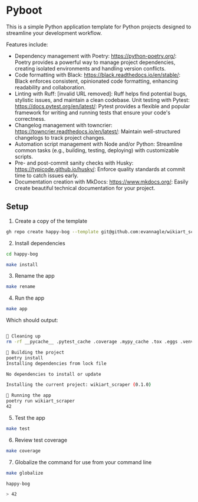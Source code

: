 # Pyboot

This is a simple Python application template for Python projects designed to streamline your development workflow.

Features include:

- Dependency management with Poetry: https://python-poetry.org/: Poetry provides a powerful way to manage project dependencies, creating isolated environments and handling version conflicts.
- Code formatting with Black: https://black.readthedocs.io/en/stable/: Black enforces consistent, opinionated code formatting, enhancing readability and collaboration.
- Linting with Ruff: [invalid URL removed]: Ruff helps find potential bugs, stylistic issues, and maintain a clean codebase.
  Unit testing with Pytest: https://docs.pytest.org/en/latest/: Pytest provides a flexible and popular framework for writing and running tests that ensure your code's correctness.
- Changelog management with towncrier: https://towncrier.readthedocs.io/en/latest/: Maintain well-structured changelogs to track project changes.
- Automation script management with Node and/or Python: Streamline common tasks (e.g., building, testing, deploying) with customizable scripts.
- Pre- and post-commit sanity checks with Husky: https://typicode.github.io/husky/: Enforce quality standards at commit time to catch issues early.
- Documentation creation with MkDocs: https://www.mkdocs.org/: Easily create beautiful technical documentation for your project.

## Setup

1. Create a copy of the template

```bash
gh repo create happy-bog --template git@github.com:evannagle/wikiart_scraper.git  --private --clone
```

2. Install dependencies

```bash
cd happy-bog

make install
```

3. Rename the app

```bash
make rename
```

4. Run the app

```bash
make app
```

Which should output:

```bash

🤖 Cleaning up
rm -rf __pycache__ .pytest_cache .coverage .mypy_cache .tox .eggs .venv

🤖 Building the project
poetry install
Installing dependencies from lock file

No dependencies to install or update

Installing the current project: wikiart_scraper (0.1.0)

🤖 Running the app
poetry run wikiart_scraper
42
```

5. Test the app

```bash
make test
```

6. Review test coverage

```bash
make coverage
```

7. Globalize the command for use from your command line

```bash
make globalize

happy-bog

> 42
```
